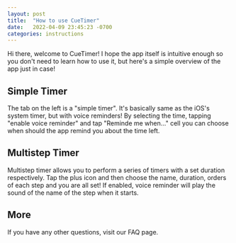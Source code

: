 ```yaml
---
layout: post
title:  "How to use CueTimer"
date:   2022-04-09 23:45:23 -0700
categories: instructions
---
```

Hi there, welcome to CueTimer! I hope the app itself is intuitive enough so you don't need to learn how to use it, but here's a simple overview of the app just in case!

## Simple Timer

The tab on the left is a "simple timer". It's basically same as the iOS's system timer, but with voice reminders! By selecting the time, tapping "enable voice reminder" and tap "Reminde me when..." cell you can choose when should the app remind you about the time left.

## Multistep Timer

Multistep timer allows you to perform a series of timers with a set duration respectively. Tap the plus icon and then choose the name, duration, orders of each step and you are all set! If enabled, voice reminder will play the sound of the name of the step when it starts.

## More

If you have any other questions, visit our FAQ page.
